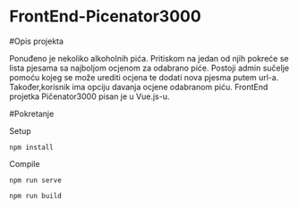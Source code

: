 # FrontEnd-Picenator3000
#Opis projekta

Ponuđeno je nekoliko alkoholnih pića. Pritiskom na jedan od njih pokreće se lista pjesama sa najboljom ocjenom za odabrano piće. Postoji admin sučelje pomoću kojeg se može urediti ocjena te dodati nova pjesma putem url-a. Također,korisnik ima opciju davanja ocjene odabranom piću.
FrontEnd projetka Pičenator3000 pisan je u Vue.js-u. 

#Pokretanje

Setup

```npm install```

Compile

```npm run serve```

```npm run build```
